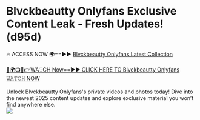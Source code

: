 # Blvckbeautty Onlyfans Exclusive Content Leak - Fresh Updates! (d95d)

🔥 ACCESS NOW 🌍==►► <a href="https://tinyurl.com/kvy9nzfs" rel="nofollow">Blvckbeautty Onlyfans Latest Collection</a>
<br><br>
[🔴🌍📺📱👉WA𝚃CH Now==►► CLICK HERE TO Blvckbeautty Onlyfans 𝚆𝙰𝚃𝙲𝙷 NOW](https://tinyurl.com/kvy9nzfs)
<br><br>
Unlock Blvckbeautty Onlyfans's private videos and photos today! Dive into the newest 2025 content updates and explore exclusive material you won’t find anywhere else.
<br>
<a href="https://tinyurl.com/kvy9nzfs" rel="nofollow" data-target="animated-image.originalLink"><img src="https://camo.githubusercontent.com/8a4f000d20f83aca3bf7ec5f350d767afa0574a8a352519fd8cfa583a6f93a33/68747470733a2f2f692e696d6775722e636f6d2f644a486b345a712e676966" data-canonical-src="https://i.imgur.com/dJHk4Zq.gif" style="max-width: 100%; display: inline-block;" data-target="animated-image.originalImage"></a>
<br>
